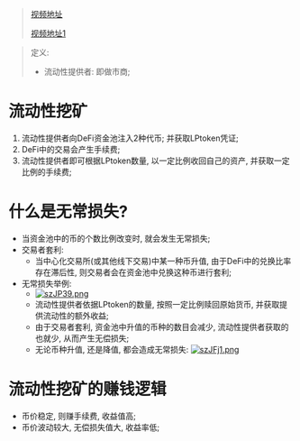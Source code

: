 > [视频地址](https://www.bilibili.com/video/BV1xA411J7rL)
>
> [视频地址1](https://space.bilibili.com/18606096/video?keyword=defi)



> 定义: 
>
> * 流动性提供者: 即做市商;



# 流动性挖矿

1. 流动性提供者向DeFi资金池注入2种代币; 并获取LPtoken凭证;
2. DeFi中的交易会产生手续费;
3. 流动性提供者即可根据LPtoken数量, 以一定比例收回自己的资产, 并获取一定比例的手续费;



# 什么是无常损失?

* 当资金池中的币的个数比例改变时, 就会发生无常损失;
* 交易者套利:
  * 当中心化交易所(或其他线下交易)中某一种币升值, 由于DeFi中的兑换比率存在滞后性, 则交易者会在资金池中兑换这种币进行套利; 
* 无常损失举例:
  * [![szJP39.png](https://s3.ax1x.com/2021/01/27/szJP39.png)](https://imgchr.com/i/szJP39)
  * 流动性提供者依据LPtoken的数量, 按照一定比例赎回原始货币, 并获取提供流动性的额外收益;
  * 由于交易者套利, 资金池中升值的币种的数目会减少, 流动性提供者获取的也就少, 从而产生无偿损失;
  * 无论币种升值, 还是降值, 都会造成无常损失: [![szJFj1.png](https://s3.ax1x.com/2021/01/27/szJFj1.png)](https://imgchr.com/i/szJFj1)



# 流动性挖矿的赚钱逻辑

* 币价稳定, 则赚手续费, 收益值高;
* 币价波动较大, 无偿损失值大, 收益率低;


